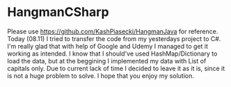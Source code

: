 # HangmanCSharp

Please use https://github.com/KashPiasecki/HangmanJava for reference. 
Today (08.11) I tried to transfer the code from my yesterdays project to C#. I'm really glad that with help of Google and Udemy I managed to get it working as intended. 
I know that I should've used HashMap/Dictionary to load the data, but at the beggining I implemented my data with List of capitals only. Due to current lack of time I decided to leave it as it is,
since it is not a huge problem to solve. I hope that you enjoy my solution.   
